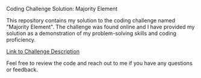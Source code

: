 Coding Challenge Solution: Majority Element

This repository contains my solution to the coding challenge named "Majority Element". The challenge was found online and I have provided my solution as a demonstration of my problem-solving skills and coding proficiency.

[Link to Challenge Description](https://leetcode.com/problems/majority-element/description/)

Feel free to review the code and reach out to me if you have any questions or feedback.
